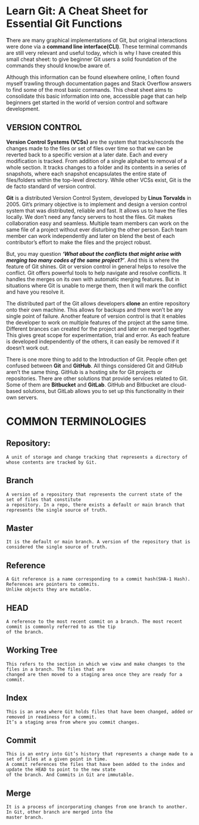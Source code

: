 # Learn Git: A Cheat Sheet for Essential Git Functions

**T**here are many graphical implementations of Git, but original interactions were done via a **command line interface(CLI)**. These terminal commands are still very relevant and useful today, which is why I have created this small cheat sheet: to give beginner Git users a solid foundation of the commands they should know/be aware of.

Although this information can be found elsewhere online, I often found myself trawling through documentation pages and Stack Overflow answers to find some of the most basic commands. This cheat sheet aims to consolidate this basic information into one, accessible page that can help beginners get started in the world of version control and software development.

## VERSION CONTROL

**Version Control Systems (VCSs)** are the system that tracks/records the changes made to the files or set of files over time so that we can be reverted back to a specific version at a later date. Each and every modification is tracked. From addition of a single alphabet to removal of a whole section. It tracks changes to a folder and its contents in a series of snapshots, where each snapshot encapsulates the entire state of files/folders within the top-level directory. While other VCSs exist, Git is the de facto standard of version control.  

**Git** is a distributed Version Control System, developed by **Linus Torvalds** in 2005. Git’s primary objective is to implement and design a version control system that was distributed, reliable and fast. It allows us to have the files locally. We don’t need any fancy servers to host the files. Git makes collaboration easy and seamless. Multiple team members can work on the same file of a project without ever disturbing the other person. Each team member can work independently and later on blend the best of each contributor’s effort to make the files and the project robust. 

But, you may question ***‘What about the conflicts that might arise with merging too many codes of the same project?’***. And this is where the feature of Git shines. Git or version control in general helps to resolve the conflict. Git offers powerful tools to help navigate and resolve conflicts. It handles the merges on its own with automatic merging features. But in situations where Git is unable to merge them, then it will mark the conflict and have you resolve it. 

The distributed part of the Git allows developers **clone** an entire repository onto their own machine. This allows for backups and there won’t be any single point of failure. Another feature of version control is that it enables the developer to work on multiple features of the project at the same time. Different brances can created for the project and later on merged together. This gives great scope for experimentation, trial and error. As each feature is developed independently of the others, it can easily be removed if it doesn’t work out. 

There is one more thing to add to the Introduction of Git. People often get confused between **Git** and **GitHub**. All things considered Git and GitHub aren’t the same thing. GitHub is a hosting site for Git projects or repositories. There are other solutions that provide services related to Git. Some of them are **Bitbucket** and **GitLab**. GitHub and Bitbucket are cloud-based solutions, but GitLab allows you to set up this functionality in their own servers. 


# COMMON TERMINOLOGIES

## Repository: 
    A unit of storage and change tracking that represents a directory of whose contents are tracked by Git.
    
## Branch
    A version of a repository that represents the current state of the  set of files that constitute
    a repository. In a repo, there exists a default or main branch that represents the single source of truth.
    
## Master
    It is the default or main branch. A version of the repository that is considered the single source of truth. 
    
## Reference
    A Git reference is a name corresponding to a commit hash(SHA-1 Hash). References are pointers to commits. 
    Unlike objects they are mutable.
  
## HEAD
    A reference to the most recent commit on a branch. The most recent commit is commonly referred to as the tip 
    of the branch.
   
## Working Tree
    This refers to the section in which we view and make changes to the files in a branch. The files that are 
    changed are then moved to a staging area once they are ready for a commit.
    
## Index
    This is an area where Git holds files that have been changed, added or removed in readiness for a commit.
    It’s a staging area from where you commit changes.
    
## Commit
    This is an entry into Git’s history that represents a change made to a set of files at a given point in time. 
    A commit references the files that have been added to the index and update the HEAD to point to the new state
    of the branch. And Commits in Git are immutable.
    
## Merge
    It is a process of incorporating changes from one branch to another. In Git, other branch are merged into the 
    master branch.
    
